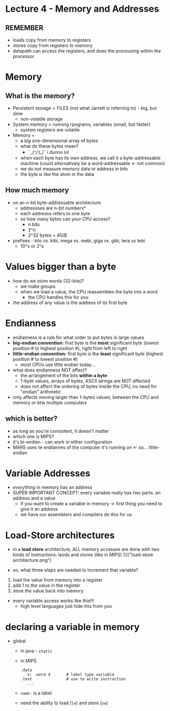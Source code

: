 # Lecture 4 - Memory and Addresses

## REMEMBER
* loads copy from memory to registers
* stores copy from registers to memory
* datapath can access the registers, and does the processing within the processor 

# Memory
## What is the memory?
* Persistent storage = FILES (not what Jarrett is referring to) - big, but slow
  * non-volatile storage
* System memory = running rpograms, variables (small, but faster)
  * system registers are volatile
* Memory = 
  * a big one-dimensional array of bytes
  * what do these bytes mean?
      * ¯\_(ツ)_/¯ i dunno lol
  * when each byte has its own address, we call it a byte-addressable machine (could alternatively be a word-addressable <- not common)
  * we do not measure memory data or address in bits
  * the byte is like the atom in the data

## How much memory
* on an n-bit byte-addressable architecture
  * addressses are n-bit numbers*
  * each addresss refers to one byte
  * so how many bytes can your CPU access?
    * n bits
    * 2^n 
    * 2^32 bytes = 4GiB
* prefixes - kilo vs. kibi, mega vs. mebi, giga vs. gibi, tera vs tebi
  * 10^x or 2^x

# Values bigger than a byte
* how do we store words (32-bits)?
  * we make groups 
  * when we load a value, the CPU reassembles the byte into a word
    * the CPU handles this for you
* the address of any value is the address of its first byte

# Endianness
* endianness is a rule for what order to put bytes in large values
* **big-endian convention:** first byte is the **most** significant byte (lowest position # to highest position #), right from left to right
* **little-endian convention:** first byte is the **least** significant byte (highest position # to lowest position #)
  * most CPUs use little endian today...
* what does endianness NOT affect?
  * the arrangement of the bits **within a byte**
  * 1-byte values, arrays of bytes, ASCII strings are NOT affected
  * does not affect the ordering of bytes inside the CPU, no need for "endian" arithmetic 
* only affects moving larger than 1-bytes values, between the CPU and memory or btw multiple computers


## which is better?
* as long as you're consistent, it doesn't matter
* which one is MIPS?
 * it's bi-endian - can work in either configuration
* MARS uses te endiannes of the computer it's running on <- so... little-endian
  
# Variable Addresses 
* *everything* in memory has an address
* SUPER IMPORTANT CONCEPT: every variable really has two parts: an address and a value
  * if you want to create a variable in memory -> first thing you need to give it an address
  * we have our assemblers and compilers do this for us
  
# Load-Store architectures
* in a **load store** architecture, ALL memory accesses are done with two kinds of instructions: laods and stores (like in MIPS)
![]("load-store architecture.png")
  
* so, what three steps are needed to increment that variable?
 1. load the value from memory into a register
 2. add 1 to the value in the register
 3. store the value back into memory
* every variable access works like this!!!
  * high level languages just hide this from you
  
# declaring a variable in memory
 * global
    * in java - `static` 
    * in MIPS
    
      ```
      .data
         x: .word 4       # label type variable
      .text               # use to write instruction
         ...
      
      ```
    * `name:` is a label
    * need the ability to load (`lw`) and store (`sw`) 
  
  
